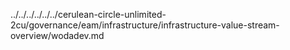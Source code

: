 ../../../../../../cerulean-circle-unlimited-2cu/governance/eam/infrastructure/infrastructure-value-stream-overview/wodadev.md